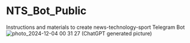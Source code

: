 # NTS_Bot_Public
Instructions and materials to create news-technology-sport Telegram Bot
![photo_2024-12-04 00 31 27](https://github.com/user-attachments/assets/5d41fe3b-cb96-46ec-9d7e-935a900b845e)
(ChatGPT generated picture)
